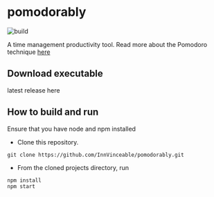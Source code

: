 # pomodorably
![build](https://github.com/InnVinceable/pomodorably/workflows/Node.js%20CI/badge.svg)

A time management productivity tool. Read more about the Pomodoro technique [here](https://en.wikipedia.org/wiki/Pomodoro_Technique)

## Download executable
latest release here

## How to build and run
Ensure that you have node and npm installed

- Clone this repository.
```
git clone https://github.com/InnVinceable/pomodorably.git
```

- From the cloned projects directory, run
```
npm install
npm start
```
